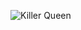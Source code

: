 ![Killer Queen]([[https://media.tenor.com/OEzKrlNrTU8AAAAM/kira-yoshikage-killer-queen.gif](https://media1.tenor.com/m/PsA7vuQ7YVIAAAAd/rohan-kishibe-jojo%27s-bizarre-adventure.gif)](https://tenor.com/fybvjfUYL7e.gif))
